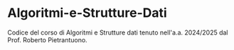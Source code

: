 # Algoritmi-e-Strutture-Dati
Codice del corso di Algoritmi e Strutture dati tenuto nell'a.a. 2024/2025 dal Prof. Roberto Pietrantuono.
